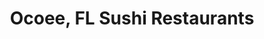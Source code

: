 ---
layout: city
title: Ocoee, FL Sushi Restaurants
permalink: /florida/ocoee/
stateAbbr: FL
stateName: Florida
cityName: Ocoee

---